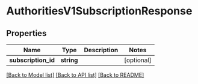 # AuthoritiesV1SubscriptionResponse

## Properties
Name | Type | Description | Notes
------------ | ------------- | ------------- | -------------
**subscription_id** | **string** |  | [optional] 

[[Back to Model list]](../../README.md#documentation-for-models) [[Back to API list]](../../README.md#documentation-for-api-endpoints) [[Back to README]](../../README.md)

